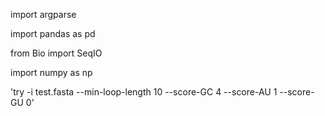 import argparse

import pandas as pd

from Bio import SeqIO

import numpy as np

'try -i test.fasta --min-loop-length 10 --score-GC 4 --score-AU 1 --score-GU 0'